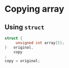 #                  Copying array

##                 Using `struct`

```C
struct {
     unsigned int array[5];
}   original,
    copy
;
copy = original;
```